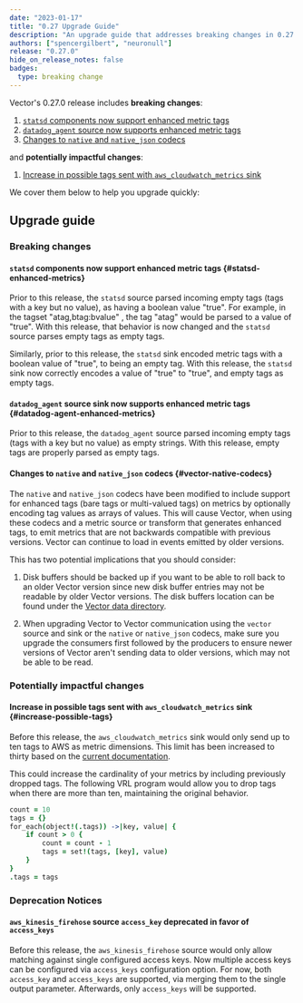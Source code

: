 ```yaml
---
date: "2023-01-17"
title: "0.27 Upgrade Guide"
description: "An upgrade guide that addresses breaking changes in 0.27.0"
authors: ["spencergilbert", "neuronull"]
release: "0.27.0"
hide_on_release_notes: false
badges:
  type: breaking change
---
```


Vector's 0.27.0 release includes **breaking changes**:

1. [`statsd` components now support enhanced metric tags](#statsd-enhanced-metrics)
2. [`datadog_agent` source now supports enhanced metric tags](#datadog-agent-enhanced-metrics)
3. [Changes to `native` and `native_json` codecs](#vector-native-codecs)

and **potentially impactful changes**:

1. [Increase in possible tags sent with `aws_cloudwatch_metrics` sink](#increase-possible-tags)

We cover them below to help you upgrade quickly:

## Upgrade guide

### Breaking changes

#### `statsd` components now support enhanced metric tags {#statsd-enhanced-metrics}

Prior to this release, the `statsd` source parsed incoming empty tags (tags with a key
but no value), as having a boolean value "true". For example, in the tagset
"atag,btag:bvalue" , the tag "atag" would be parsed to a value of "true".
With this release, that behavior is now changed and the `statsd` source parses empty tags
as empty tags.

Similarly, prior to this release, the `statsd` sink encoded metric tags with a boolean value
of "true", to being an empty tag.
With this release, the `statsd` sink now correctly encodes a value of "true" to "true", and
empty tags as empty tags.

#### `datadog_agent` source sink now supports enhanced metric tags {#datadog-agent-enhanced-metrics}

Prior to this release, the `datadog_agent` source parsed incoming empty tags (tags with
a key but no value) as empty strings. With this release, empty tags are properly parsed
as empty tags.

#### Changes to `native` and `native_json` codecs {#vector-native-codecs}

The `native` and `native_json` codecs have been modified to include support for enhanced tags (bare
tags or multi-valued tags) on metrics by optionally encoding tag values as arrays of values.  This
will cause Vector, when using these codecs and a metric source or transform that generates enhanced
tags, to emit metrics that are not backwards compatible with previous versions. Vector can continue
to load in events emitted by older versions.

This has two potential implications that you should consider:

1. Disk buffers should be backed up if you want to be able to roll back to an older Vector version
   since new disk buffer entries may not be readable by older Vector versions. The disk buffers
   location can be found under the
   [Vector data directory](/docs/reference/configuration/global-options/#data_dir).

2. When upgrading Vector to Vector communication using the `vector` source and sink or the `native`
   or `native_json` codecs, make sure you upgrade the consumers first followed by the producers to
   ensure newer versions of Vector aren't sending data to older versions, which may not be able to
   be read.

### Potentially impactful changes

#### Increase in possible tags sent with `aws_cloudwatch_metrics` sink {#increase-possible-tags}

Before this release, the `aws_cloudwatch_metrics` sink would only send up to ten
tags to AWS as metric dimensions. This limit has been increased to thirty based
on the [current documentation](https://docs.aws.amazon.com/AmazonCloudWatch/latest/APIReference/API_Metric.html).

This could increase the cardinality of your metrics by including previously dropped tags.
The following VRL program would allow you to drop tags when there are more than ten,
maintaining the original behavior.

```coffeescript
count = 10
tags = {}
for_each(object!(.tags)) ->|key, value| {
    if count > 0 {
        count = count - 1
        tags = set!(tags, [key], value)
    }
}
.tags = tags
```

### Deprecation Notices
#### `aws_kinesis_firehose` source `access_key` deprecated in favor of `access_keys`
Before this release, the `aws_kinesis_firehose` source would only allow matching against
single configured access keys. Now multiple access keys can be configured via `access_keys` configuration option.
For now, both `access_key` and `access_keys` are supported, via merging them to the single output parameter.
Afterwards, only `access_keys` will be supported.